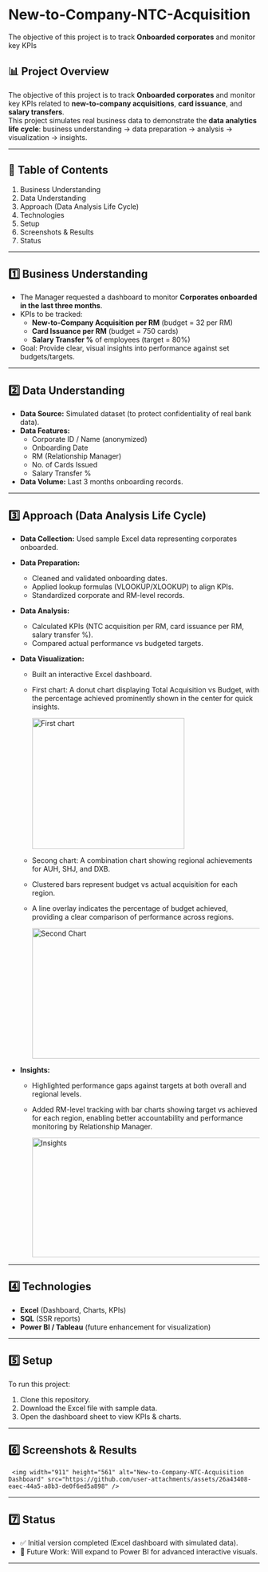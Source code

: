 # New-to-Company-NTC-Acquisition
The objective of this project is to track **Onboarded corporates** and monitor key KPIs

## 📊 Project Overview
The objective of this project is to track **Onboarded corporates** and monitor key KPIs related to **new-to-company acquisitions**, **card issuance**, and **salary transfers**.  
This project simulates real business data to demonstrate the **data analytics life cycle**: business understanding → data preparation → analysis → visualization → insights.

---

## 📌 Table of Contents
1. Business Understanding  
2. Data Understanding  
3. Approach (Data Analysis Life Cycle)  
4. Technologies  
5. Setup  
6. Screenshots & Results  
7. Status  

---

## 1️⃣ Business Understanding
- The Manager requested a dashboard to monitor **Corporates onboarded in the last three months**.  
- KPIs to be tracked:
  - **New-to-Company Acquisition per RM** (budget = 32 per RM)  
  - **Card Issuance per RM** (budget = 750 cards)  
  - **Salary Transfer %** of employees (target = 80%)  
- Goal: Provide clear, visual insights into performance against set budgets/targets.  

---

## 2️⃣ Data Understanding
- **Data Source:** Simulated dataset (to protect confidentiality of real bank data).  
- **Data Features:**
  - Corporate ID / Name (anonymized)  
  - Onboarding Date  
  - RM (Relationship Manager)
  - No. of Cards Issued  
  - Salary Transfer %  
- **Data Volume:** Last 3 months onboarding records.  

---

## 3️⃣ Approach (Data Analysis Life Cycle)
- **Data Collection:** Used sample Excel data representing corporates onboarded.  
- **Data Preparation:**  
  - Cleaned and validated onboarding dates.  
  - Applied lookup formulas (VLOOKUP/XLOOKUP) to align KPIs.  
  - Standardized corporate and RM-level records.  
- **Data Analysis:**  
  - Calculated KPIs (NTC acquisition per RM, card issuance per RM, salary transfer %).  
  - Compared actual performance vs budgeted targets.  
- **Data Visualization:**  
  - Built an interactive Excel dashboard.  
  - First chart: A donut chart displaying Total Acquisition vs Budget, with the percentage achieved prominently shown in the center for quick insights.

      <img width="305" height="262" alt="First chart" src="https://github.com/user-attachments/assets/88463084-96e4-442e-a1af-94a21ee06c29" />
    
  - Secong chart: A combination chart showing regional achievements for AUH, SHJ, and DXB.
  - Clustered bars represent budget vs actual acquisition for each region.
  - A line overlay indicates the percentage of budget achieved, providing a clear comparison of performance across regions.

      <img width="595" height="261" alt="Second Chart" src="https://github.com/user-attachments/assets/ce783d08-3aca-4a06-b975-cb7bfbb2ccca" />

- **Insights:**  
  - Highlighted performance gaps against targets at both overall and regional levels.
  - Added RM-level tracking with bar charts showing target vs achieved for each region, enabling better accountability and performance monitoring by Relationship Manager.
    
      <img width="909" height="239" alt="Insights" src="https://github.com/user-attachments/assets/338cefbe-db76-4b7a-a28e-3563fb8ff29f" />

---

## 4️⃣ Technologies
- **Excel** (Dashboard, Charts, KPIs)  
- **SQL** (SSR reports)  
- **Power BI / Tableau** (future enhancement for visualization)  

---

## 5️⃣ Setup
To run this project:  
1. Clone this repository.  
2. Download the Excel file with sample data.  
3. Open the dashboard sheet to view KPIs & charts.  

---

## 6️⃣ Screenshots & Results

     <img width="911" height="561" alt="New-to-Company-NTC-Acquisition Dashboard" src="https://github.com/user-attachments/assets/26a43408-eaec-44a5-a8b3-de0f6ed5a898" />




---

## 7️⃣ Status
- ✅ Initial version completed (Excel dashboard with simulated data).  
- 🔄 Future Work: Will expand to Power BI for advanced interactive visuals.  

---
